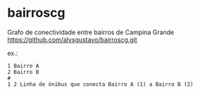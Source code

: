 # bairroscg
Grafo de conectividade entre bairros de Campina Grande https://github.com/alvsgustavo/bairroscg.git

ex.:

```
1 Bairro A
2 Bairro B
#
1 2 Linha de ônibus que conecta Bairro A (1) a Bairro B (2)
```
